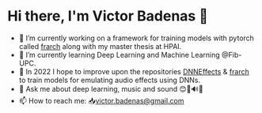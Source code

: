 # Hi there, I'm Victor Badenas 👋

- 🔭 I’m currently working on a framework for training models with pytorch called [frarch](https://github.com/vbadenas/frarch) along with my master thesis at HPAI.
- 🌱 I’m currently learning Deep Learning and Machine Learning @Fib-UPC.
- 🤔 In 2022 I hope to improve upon the repositories [DNNEffects](https://github.com/vbadenas/DNNEffects) & [frarch](https://github.com/vbadenas/frarch) to train models for emulating audio effects using DNNs.
- 💬 Ask me about deep learning, music and sound 😊🎵🔊📖
- 📫 How to reach me: 📥[victor.badenas@gmail.com](victor.badenas@gmail.com)
